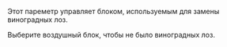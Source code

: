 Этот пареметр управляет блоком, используемым для замены виноградных лоз.

Выберите воздушный блок, чтобы не было виноградных лоз.